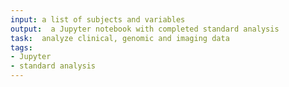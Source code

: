 ```yaml
---
input: a list of subjects and variables
output:  a Jupyter notebook with completed standard analysis
task:  analyze clinical, genomic and imaging data
tags:
- Jupyter
- standard analysis
---
```

